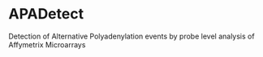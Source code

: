 # APADetect
Detection of Alternative Polyadenylation events by probe level analysis of Affymetrix Microarrays
